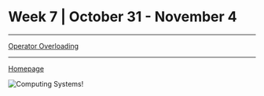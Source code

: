 # Week 7 | October 31 - November 4
---

[Operator Overloading](pages/OpOver.md) <br>

---

[Homepage](index.md)

![Computing Systems!](https://res.cloudinary.com/practicaldev/image/fetch/s--lR79ORJ5--/c_imagga_scale,f_auto,fl_progressive,h_900,q_auto,w_1600/https://cl.ly/cf9441758238/download/Image%25202019-01-16%2520at%25205.33.23%2520PM.png)

